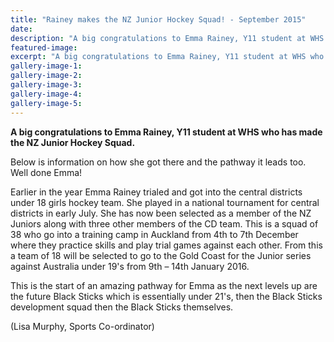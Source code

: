 ```yaml
---
title: "Rainey makes the NZ Junior Hockey Squad! - September 2015"
date: 
description: "A big congratulations to Emma Rainey, Y11 student at WHS who has made the NZ Junior Hockey Squad."
featured-image: 
excerpt: "A big congratulations to Emma Rainey, Y11 student at WHS who has made the NZ Junior Hockey Squad."
gallery-image-1: 
gallery-image-2: 
gallery-image-3: 
gallery-image-4: 
gallery-image-5: 
---
```


<p><strong>A big congratulations to Emma Rainey, Y11 student at WHS who has made the NZ Junior Hockey Squad.</strong></p>
<p>Below is information on how she got there and the pathway it leads too. Well done Emma!</p>
<p>Earlier in the year Emma Rainey trialed and got into the central districts under 18 girls hockey team. She played in a national tournament for central districts in early July. She has now been selected as a member of the NZ Juniors along with three other members of the CD team. This is a squad<span class="text_exposed_show">&nbsp;of 38 who go into a training camp in Auckland from 4th to 7th December where they practice skills and play trial games against each other. From this a team of 18 will be selected to go to the Gold Coast for the Junior series against Australia under 19's from 9th &ndash; 14th January 2016.</span></p>
<p><span class="text_exposed_show">This is the start of an amazing pathway for Emma as the next levels up are the future Black Sticks which is essentially under 21's, then the Black Sticks development squad then the Black Sticks themselves.</span></p>
<p><span class="text_exposed_show">(Lisa Murphy, Sports Co-ordinator)</span></p>

